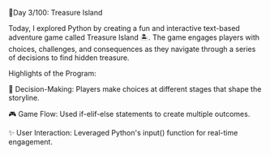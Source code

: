 🚀Day 3/100: Treasure Island

Today, I explored Python by creating a fun and interactive text-based adventure game called Treasure Island 🏝️. 
The game engages players with choices, challenges, and consequences as they navigate through a series of decisions to find hidden treasure.

Highlights of the Program:

🧭 Decision-Making: Players make choices at different stages that shape the storyline.

🎮 Game Flow: Used if-elif-else statements to create multiple outcomes.

✨ User Interaction: Leveraged Python's input() function for real-time engagement.
